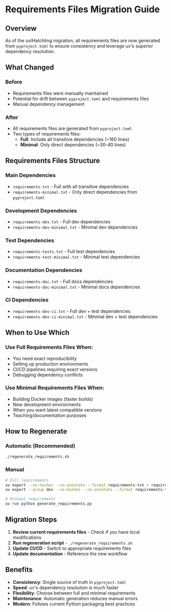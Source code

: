 # Requirements Files Migration Guide

## Overview

As of the uv/Hatchling migration, all requirements files are now generated from `pyproject.toml` to ensure consistency and leverage uv's superior dependency resolution.

## What Changed

### Before
- Requirements files were manually maintained
- Potential for drift between `pyproject.toml` and requirements files
- Manual dependency management

### After
- All requirements files are generated from `pyproject.toml`
- Two types of requirements files:
  - **Full**: Include all transitive dependencies (~160 lines)
  - **Minimal**: Only direct dependencies (~30-40 lines)

## Requirements Files Structure

### Main Dependencies
- `requirements.txt` - Full with all transitive dependencies
- `requirements-minimal.txt` - Only direct dependencies from `pyproject.toml`

### Development Dependencies
- `requirements-dev.txt` - Full dev dependencies
- `requirements-dev-minimal.txt` - Minimal dev dependencies

### Test Dependencies
- `requirements-tests.txt` - Full test dependencies
- `requirements-test-minimal.txt` - Minimal test dependencies

### Documentation Dependencies
- `requirements-doc.txt` - Full docs dependencies
- `requirements-doc-minimal.txt` - Minimal docs dependencies

### CI Dependencies
- `requirements-dev-ci.txt` - Full dev + test dependencies
- `requirements-dev-ci-minimal.txt` - Minimal dev + test dependencies

## When to Use Which

### Use Full Requirements Files When:
- You need exact reproducibility
- Setting up production environments
- CI/CD pipelines requiring exact versions
- Debugging dependency conflicts

### Use Minimal Requirements Files When:
- Building Docker images (faster builds)
- New development environments
- When you want latest compatible versions
- Teaching/documentation purposes

## How to Regenerate

### Automatic (Recommended)
```bash
./regenerate_requirements.sh
```

### Manual
```bash
# Full requirements
uv export --no-hashes --no-annotate --format requirements-txt > requirements.txt
uv export --group dev --no-hashes --no-annotate --format requirements-txt > requirements-dev.txt

# Minimal requirements
uv run python generate_requirements.py
```

## Migration Steps

1. **Review current requirements files** - Check if you have local modifications
2. **Run regeneration script** - `./regenerate_requirements.sh`
3. **Update CI/CD** - Switch to appropriate requirements files
4. **Update documentation** - Reference the new workflow

## Benefits

- **Consistency**: Single source of truth in `pyproject.toml`
- **Speed**: uv's dependency resolution is much faster
- **Flexibility**: Choose between full and minimal requirements
- **Maintenance**: Automatic generation reduces manual errors
- **Modern**: Follows current Python packaging best practices
